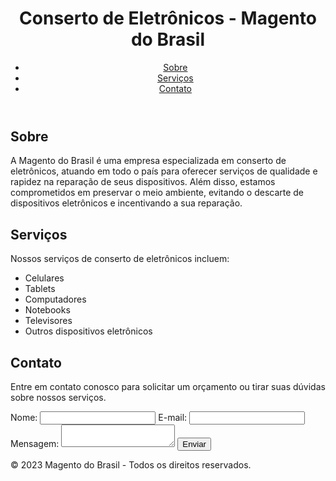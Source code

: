 <!DOCTYPE html>
<html lang="pt-br">
<head>
	<meta charset="UTF-8">
	<meta name="description" content="Conserto de eletrônicos em todo o Brasil. Conte com a Magento do Brasil para reparar seus dispositivos e preservar o meio ambiente.">
	<meta name="viewport" content="width=device-width, initial-scale=1.0">
</head>
<body>
	<header>
		<h1>Conserto de Eletrônicos - Magento do Brasil</h1>
		<nav>
			<ul>
				<li><a href="#sobre">Sobre</a></li>
				<li><a href="#servicos">Serviços</a></li>
				<li><a href="#contato">Contato</a></li>
			</ul>
		</nav>
	</header>
	<section id="sobre">
		<h2>Sobre</h2>
		<p>A Magento do Brasil é uma empresa especializada em conserto de eletrônicos, atuando em todo o país para oferecer serviços de qualidade e rapidez na reparação de seus dispositivos. Além disso, estamos comprometidos em preservar o meio ambiente, evitando o descarte de dispositivos eletrônicos e incentivando a sua reparação.</p>
	</section>
	<section id="servicos">
		<h2>Serviços</h2>
		<p>Nossos serviços de conserto de eletrônicos incluem:</p>
		<ul>
			<li>Celulares</li>
			<li>Tablets</li>
			<li>Computadores</li>
			<li>Notebooks</li>
			<li>Televisores</li>
			<li>Outros dispositivos eletrônicos</li>
		</ul>
	</section>
	<section id="contato">
		<h2>Contato</h2>
		<p>Entre em contato conosco para solicitar um orçamento ou tirar suas dúvidas sobre nossos serviços.</p>
		<form>
			<label for="nome">Nome:</label>
			<input type="text" id="nome" name="nome">
			<label for="email">E-mail:</label>
			<input type="email" id="email" name="email">
			<label for="mensagem">Mensagem:</label>
			<textarea id="mensagem" name="mensagem"></textarea>
			<button type="submit">Enviar</button>
		</form>
	</section>
	<footer>
		<p>© 2023 Magento do Brasil - Todos os direitos reservados.</p>
	</footer>
</body>
</html>

